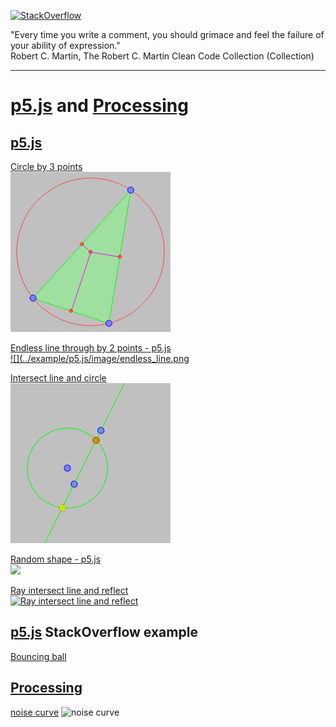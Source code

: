 [![StackOverflow](https://stackexchange.com/users/flair/7322082.png)](https://stackoverflow.com/users/5577765/rabbid76?tab=profile)

"Every time you write a comment, you should grimace and feel the failure of your ability of expression."  
Robert C. Martin, The Robert C. Martin Clean Code Collection (Collection)

---

# [p5.js](https://p5js.org/) and [Processing](https://processing.org/)

## [p5.js](https://p5js.org/)

[Circle by 3 points](../example/p5.js/p5js_circle_3_points.html)  
[![](../example/p5.js/image/circle_3_points.png)](https://rabbid76.github.io/graphics-snippets/example/p5js/p5js_circle_3_points.html)

[ Endless line through by 2 points - p5.js](../example/p5.js/p5js_endless_line.html)  
[![](../example/p5.js/image/endless_line.png](https://rabbid76.github.io/graphics-snippets/example/p5js/p5js_endless_line.html)

[ Intersect line and circle](../example/p5.js/p5js_circle_line_intersection.html)  
[![](../example/p5.js/image/circle_line_intersection.png)](https://rabbid76.github.io/graphics-snippets/example/p5js/p5js_circle_line_intersection.html)

[Random shape - p5.js](../example/p5.js/random_shape_1.html)  
[![](https://i.stack.imgur.com/bH996.png)](https://rabbid76.github.io/graphics-snippets/example/p5.js/random_shape_1.html)

[Ray intersect line and reflect](../example/p5.js/p5js_intersect_line_reflect.html)  
[![Ray intersect line and reflect](https://i.stack.imgur.com/PxZ0l.png)](https://rabbid76.github.io/graphics-snippets/example/p5.js/p5js_intersect_line_reflect.html)  

## [p5.js](https://p5js.org/) StackOverflow example

[Bouncing ball](https://rabbid76.github.io/graphics-snippets/processing/p5_js_stackoverflow/p5js_so_bounceing_ball_1.htm)

## [Processing](https://processing.org/)

[noise curve](../example/processing/shape_noise_curve/shape_noise_curve.pde)
![noise curve](https://i.stack.imgur.com/nztPn.png)